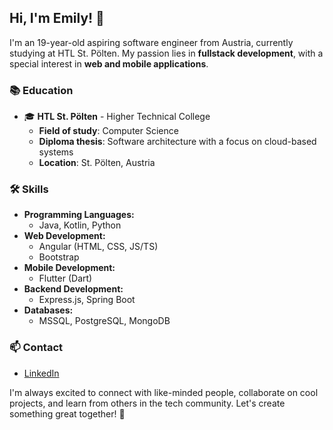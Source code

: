 ## Hi, I'm Emily! 👋

I'm an 19-year-old aspiring software engineer from Austria, currently studying at HTL St. Pölten.
My passion lies in **fullstack development**, with a special interest in **web and mobile applications**.

### 📚 Education

- 🎓 **HTL St. Pölten** - Higher Technical College
    * **Field of study**: Computer Science 
    * **Diploma thesis**: Software architecture with a focus on cloud-based systems
    * **Location**: St. Pölten, Austria

### 🛠️ Skills

- **Programming Languages:**
    * Java, Kotlin, Python
- **Web Development:**
    * Angular (HTML, CSS, JS/TS) 
    * Bootstrap
- **Mobile Development:**
    * Flutter (Dart)
- **Backend Development:**
    * Express.js, Spring Boot
- **Databases:**
    * MSSQL, PostgreSQL, MongoDB

### 📫 Contact

- [LinkedIn](https://www.linkedin.com/in/emily-atzinger-833466265/)

I'm always excited to connect with like-minded people, collaborate on cool projects, and learn from others in the
tech community. Let's create something great together! 🚀
